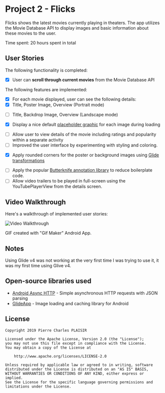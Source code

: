 # Project 2 - Flicks

Flicks shows the latest movies currently playing in theaters. The app utilizes the Movie Database API to display images and basic information about these movies to the user.

Time spent: 20 hours spent in total

## User Stories

The following functionality is completed:

- [X] User can **scroll through current movies** from the Movie Database API

The following features are implemented:

- [X] For each movie displayed, user can see the following details:
- [X] Title, Poster Image, Overview (Portrait mode)
* [ ] Title, Backdrop Image, Overview (Landscape mode)
- [X] Display a nice default [placeholder graphic](https://guides.codepath.org/android/Displaying-Images-with-the-Glide-Library#advanced-usage) for each image during loading
* [ ] Allow user to view details of the movie including ratings and popularity within a separate activity
* [ ] Improved the user interface by experimenting with styling and coloring.
- [X] Apply rounded corners for the poster or background images using [Glide transformations](https://guides.codepath.org/android/Displaying-Images-with-the-Glide-Library#transformations)
* [ ] Apply the popular [Butterknife annotation library](http://guides.codepath.org/android/Reducing-View-Boilerplate-with-Butterknife) to reduce boilerplate code.
* [ ] Allow video trailers to be played in full-screen using the YouTubePlayerView from the details screen.

## Video Walkthrough

Here's a walkthrough of implemented user stories:

<img src='http://i.imgur.com/link/to/your/gif/file.gif' title='Video Walkthrough' width='' alt='Video Walkthrough' />

GIF created with "Gif Maker" Android App.

## Notes

Using Glide v4 was not working at the very first time I was trying to use it, it was my first time using Glive v4.

## Open-source libraries used

- [Android Async HTTP](https://github.com/loopj/android-async-http) - Simple asynchronous HTTP requests with JSON parsing
- [GlideApp](https://github.com/bumptech/glide) - Image loading and caching library for Android

## License

    Copyright 2019 Pierre Charles PLAISIR

    Licensed under the Apache License, Version 2.0 (the "License");
    you may not use this file except in compliance with the License.
    You may obtain a copy of the License at

        http://www.apache.org/licenses/LICENSE-2.0

    Unless required by applicable law or agreed to in writing, software
    distributed under the License is distributed on an "AS IS" BASIS,
    WITHOUT WARRANTIES OR CONDITIONS OF ANY KIND, either express or implied.
    See the License for the specific language governing permissions and
    limitations under the License.
